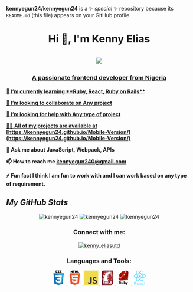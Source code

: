 
**kennyegun24/kennyegun24** is a ✨ _special_ ✨ repository because its `README.md` (this file) appears on your GitHub profile.
<h1 align="center">Hi 👋, I'm Kenny Elias</h1>

<h2 align="center"><a href="https://github.com/DenverCoder1/readme-typing-svg"><img src="https://readme-typing-svg.demolab.com/?lines=Frontend%20Web%20Developer;Enrolled%20at%20Microverse&font=Fira%20Code&center=true&width=440&height=45&color=258F76&vCenter=true&size=30&pause=1000"></h2>

<h3 align="center">A passionate frontend developer from Nigeria</h3>
<h4 align="left"> 🌱 I’m currently learning **Ruby, React, Ruby on Rails**

 👯 I’m looking to collaborate on **Any project**

 🤝 I’m looking for help with **Any type of project**

 👨‍💻 All of my projects are available at [https://kennyegun24.github.io/Mobile-Version/](https://kennyegun24.github.io/Mobile-Version/)

 💬 Ask me about **JavaScript, Webpack, APIs**

 📫 How to reach me **kennyegun240@gmail.com**

 ⚡ Fun fact **I think I am fun to work with and I can work based on any type of requirement.**</h4>
 <!----------------------------------- GitHub Stats Section ------------------------------->

<h2><i>My GitHub Stats</i></h2>
<p align="center">

<p align="center">
 <img width="48%" src="https://github-readme-stats.vercel.app/api?username=kennyegun24&show_icons=true&theme=great-gatsby&hide_border=true&sideNums=2EDDD5&background=000000&hide_border=true" alt="kennyegun24" />

<img width="50%" src="https://github-readme-streak-stats.herokuapp.com?user=kennyegun24&theme=great-gatsby&hide_border=true&sideNums=2EDDD5&background=000000&ring=1CC6DD&border=DD2727&currStreakNum=2ACBDD" alt="kennyegun24" />
 
 <img width="40%" src="https://github-readme-stats.vercel.app/api/top-langs?username=kennyegun24&show_icons=true&theme=dark&title_color=ff8000&text_color=ffffff&bg_color=000000&locale=en&layout=compact&hide_border=true" alt="kennyegun24" /> 
</p>


<h3 align="center">Connect with me:</h3>
<p align="center">
<a href="https://twitter.com/kenny_eliasutd" target="blank"><img align="center" src="https://raw.githubusercontent.com/rahuldkjain/github-profile-readme-generator/master/src/images/icons/Social/twitter.svg" alt="kenny_eliasutd" height="30" width="40" /></a>
</p>

<h3 align="center">Languages and Tools:</h3>
<p align="center"> <a href="https://www.w3schools.com/css/" target="_blank" rel="noreferrer"> <img src="https://raw.githubusercontent.com/devicons/devicon/master/icons/css3/css3-original-wordmark.svg" alt="css3" width="40" height="40"/> </a> <a href="https://www.w3.org/html/" target="_blank" rel="noreferrer"> <img src="https://raw.githubusercontent.com/devicons/devicon/master/icons/html5/html5-original-wordmark.svg" alt="html5" width="40" height="40"/> </a> <a href="https://developer.mozilla.org/en-US/docs/Web/JavaScript" target="_blank" rel="noreferrer"> <img src="https://raw.githubusercontent.com/devicons/devicon/master/icons/javascript/javascript-original.svg" alt="javascript" width="40" height="40"/> </a> <a href="https://rubyonrails.org" target="_blank" rel="noreferrer"> <img src="https://raw.githubusercontent.com/devicons/devicon/master/icons/rails/rails-original-wordmark.svg" alt="rails" width="40" height="40"/> </a> <a href="https://ruby.org" target="_blank" rel="noreferrer"> <img src="https://raw.githubusercontent.com/devicons/devicon/master/icons/ruby/ruby-original-wordmark.svg" alt="ruby" width="40" height="40"/> </a> <a href="https://react.org" target="_blank" rel="noreferrer"> <img src="https://raw.githubusercontent.com/devicons/devicon/master/icons/react/react-original-wordmark.svg" alt="ruby" width="40" height="40"/> </a> </p>
